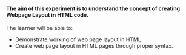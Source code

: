 #### The aim of this experiment is to understand the concept of creating Webpage Layout in HTML code.

The learner will be able to:

- Demonstrate working of web page layout in HTML.
- Create web page layout in HTML pages through proper syntax.
